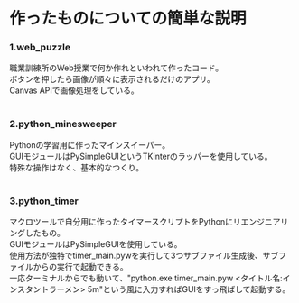 # 作ったものについての簡単な説明

<h3>1.web_puzzle</h3>
職業訓練所のWeb授業で何か作れといわれて作ったコード。<br>
ボタンを押したら画像が順々に表示されるだけのアプリ。<br>
Canvas APIで画像処理をしている。<br><br>

<h3>2.python_minesweeper</h3>
Pythonの学習用に作ったマインスイーパー。<br>
GUIモジュールはPySimpleGUIというTKinterのラッパーを使用している。<br>
特殊な操作はなく、基本的なつくり。<br><br>

<h3>3.python_timer</h3>
マクロツールで自分用に作ったタイマースクリプトをPythonにリエンジニアリングしたもの。<br>
GUIモジュールはPySimpleGUIを使用している。<br>
使用方法が独特でtimer_main.pywを実行して3つサブファイル生成後、サブファイルからの実行で起動できる。<br>
一応ターミナルからでも動いて、"python.exe timer_main.pyw <タイトル名:インスタントラーメン> 5m"という風に入力すればGUIをすっ飛ばして起動する。<br><br>
